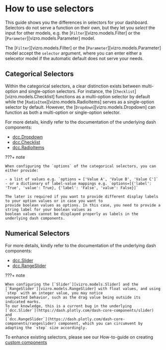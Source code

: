 # How to use selectors

This guide shows you the differences in selectors for your dashboard. Selectors do not serve a function on their own, but they let you _select_ the input for other models, e.g. the [`Filter`][vizro.models.Filter] or the [`Parameter`][vizro.models.Parameter] model.

The [`Filter`][vizro.models.Filter] or the [`Parameter`][vizro.models.Parameter] model accept the `selector` argument, where you can enter either a selecetor model if the automatic default does not serve your needs.

## Categorical Selectors

Within the categorical selectors, a clear distinction exists between multi-option and single-option selectors.
For instance, the [`Checklist`][vizro.models.Checklist] functions as a multi-option selector by default while
the [`RadioItem`][vizro.models.RadioItems] serves as a single-option selector by default. However, the
[`Dropdown`][vizro.models.Dropdown] can function as both a multi-option or single-option selector.

For more details, kindly refer to the documentation of the underlying dash components:

- [dcc.Dropdown](https://dash.plotly.com/dash-core-components/dropdown)
- [dcc.Checklist](https://dash.plotly.com/dash-core-components/checklist)
- [dcc.RadioItems](https://dash.plotly.com/dash-core-components/radioitems)

???+ note

    When configuring the `options` of the categorical selectors, you can either provide:

    - a list of values e.g. `options = ['Value A', 'Value B', 'Value C']`
    - or a dictionary of label-value mappings e.g. `options=[{'label': 'True', 'value': True}, {'label': 'False', 'value': False}]`

    The later is required if you want to provide different display labels to your option values or in case you want to
    provide boolean values as options. In this case, you need to provide a string label for your boolean values as
    boolean values cannot be displayed properly as labels in the underlying dash components.

## Numerical Selectors

For more details, kindly refer to the documentation of the underlying dash components:

- [dcc.Slider](https://dash.plotly.com/dash-core-components/slider])
- [dcc.RangeSlider](https://dash.plotly.com/dash-core-components/rangeslider])

???+ note

    When configuring the [`Slider`][vizro.models.Slider] and the [`RangeSlider`][vizro.models.RangeSlider] with float values, and using `step` with an integer value, you may notice
    unexpected behavior, such as the drag value being outside its indicated marks.
    To our knowledge, this is a current bug in the underlying [`dcc.Slider`](https://dash.plotly.com/dash-core-components/slider) and
    [`dcc.RangeSlider`](https://dash.plotly.com/dash-core-components/rangeslider) component, which you can circumvent by adapting the `step` size accordingly.

To enhance existing selectors, please see our How-to-guide on creating [custom components](custom_components.md)
